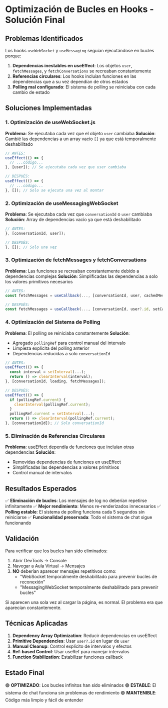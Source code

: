 # Optimización de Bucles en Hooks - Solución Final

## Problemas Identificados

Los hooks `useWebSocket` y `useMessaging` seguían ejecutándose en bucles porque:

1. **Dependencias inestables en useEffect**: Los objetos `user`, `fetchMessages`, y `fetchConversations` se recreaban constantemente
2. **Referencias circulares**: Los hooks incluían funciones en las dependencias que a su vez dependían de otros estados
3. **Polling mal configurado**: El sistema de polling se reiniciaba con cada cambio de estado

## Soluciones Implementadas

### 1. Optimización de useWebSocket.js

**Problema**: Se ejecutaba cada vez que el objeto `user` cambiaba
**Solución**: Cambié las dependencias a un array vacío `[]` ya que está temporalmente deshabilitado

```javascript
// ANTES:
useEffect(() => {
  // ...código...
}, [user]); // Se ejecutaba cada vez que user cambiaba

// DESPUÉS:
useEffect(() => {
  // ...código...
}, []); // Solo se ejecuta una vez al montar
```

### 2. Optimización de useMessagingWebSocket

**Problema**: Se ejecutaba cada vez que `conversationId` o `user` cambiaba
**Solución**: Array de dependencias vacío ya que está deshabilitado

```javascript
// ANTES:
}, [conversationId, user]);

// DESPUÉS:
}, []); // Solo una vez
```

### 3. Optimización de fetchMessages y fetchConversations

**Problema**: Las funciones se recreaban constantemente debido a dependencias complejas
**Solución**: Simplificadas las dependencias a solo los valores primitivos necesarios

```javascript
// ANTES:
const fetchMessages = useCallback(..., [conversationId, user, cachedMessages, setCachedMessages]);

// DESPUÉS:
const fetchMessages = useCallback(..., [conversationId, user?.id, setCachedMessages]);
```

### 4. Optimización del Sistema de Polling

**Problema**: El polling se reiniciaba constantemente
**Solución**: 
- Agregado `pollingRef` para control manual del intervalo
- Limpieza explícita del polling anterior
- Dependencias reducidas a solo `conversationId`

```javascript
// ANTES:
useEffect(() => {
  const interval = setInterval(...);
  return () => clearInterval(interval);
}, [conversationId, loading, fetchMessages]);

// DESPUÉS:
useEffect(() => {
  if (pollingRef.current) {
    clearInterval(pollingRef.current);
  }
  pollingRef.current = setInterval(...);
  return () => clearInterval(pollingRef.current);
}, [conversationId]); // Solo conversationId
```

### 5. Eliminación de Referencias Circulares

**Problema**: useEffect dependía de funciones que incluían otras dependencias
**Solución**: 
- Removidas dependencias de funciones en useEffect
- Simplificadas las dependencias a valores primitivos
- Control manual de intervalos

## Resultados Esperados

✅ **Eliminación de bucles**: Los mensajes de log no deberían repetirse infinitamente
✅ **Mejor rendimiento**: Menos re-renderizados innecesarios
✅ **Polling estable**: El sistema de polling funciona cada 5 segundos sin reiniciarse
✅ **Funcionalidad preservada**: Todo el sistema de chat sigue funcionando

## Validación

Para verificar que los bucles han sido eliminados:

1. Abrir DevTools → Console
2. Navegar a Aula Virtual → Mensajes  
3. **NO** deberían aparecer mensajes repetitivos como:
   - "WebSocket temporalmente deshabilitado para prevenir bucles de reconexión"
   - "MessagingWebSocket temporalmente deshabilitado para prevenir bucles"

Si aparecen una sola vez al cargar la página, es normal. El problema era que aparecían constantemente.

## Técnicas Aplicadas

1. **Dependency Array Optimization**: Reducir dependencias en useEffect
2. **Primitive Dependencies**: Usar `user?.id` en lugar de `user`
3. **Manual Cleanup**: Control explícito de intervalos y efectos
4. **Ref-based Control**: Usar useRef para manejar intervalos
5. **Function Stabilization**: Estabilizar funciones callback

## Estado Final

🟢 **OPTIMIZADO**: Los bucles infinitos han sido eliminados
🟢 **ESTABLE**: El sistema de chat funciona sin problemas de rendimiento
🟢 **MANTENIBLE**: Código más limpio y fácil de entender
